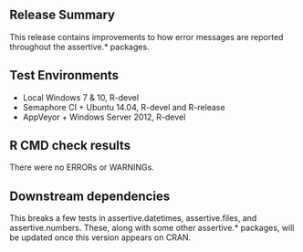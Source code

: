 ## Release Summary

This release contains improvements to how error messages are reported throughout the assertive.* packages.

## Test Environments

* Local Windows 7 & 10, R-devel 
* Semaphore CI + Ubuntu 14.04, R-devel and R-release
* AppVeyor + Windows Server 2012, R-devel

## R CMD check results

There were no ERRORs or WARNINGs.

## Downstream dependencies

This breaks a few tests in assertive.datetimes, assertive.files, and assertive.numbers.  These, along with some other assertive.* packages, will be updated once this version appears on CRAN.
